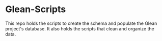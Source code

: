 # Glean-Scripts
This repo holds the scripts to create the schema and populate the Glean project's database. It also holds the scripts that clean and organize the data.
